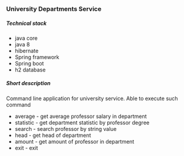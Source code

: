 ### University Departments Service

##### Technical stack
- java core
- java 8
- hibernate
- Spring framework
- Spring boot
- h2 database
##### Short description
Command line application for university service.
Able to execute such command
- average - get average professor salary in department
- statistic - get department statistic by professor degree
- search - search professor by string value
- head - get head of department
- amount - get amount of professor in department
- exit - exit
